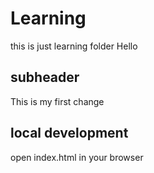 # Learning
this is just learning folder 
Hello

## subheader 
This is my first change 

## local development 

open index.html in your browser 
